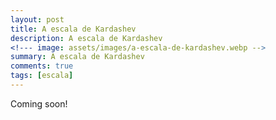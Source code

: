 ```yaml
---
layout: post
title: A escala de Kardashev
description: A escala de Kardashev
<!--- image: assets/images/a-escala-de-kardashev.webp -->
summary: A escala de Kardashev
comments: true
tags: [escala]
---
```


Coming soon!